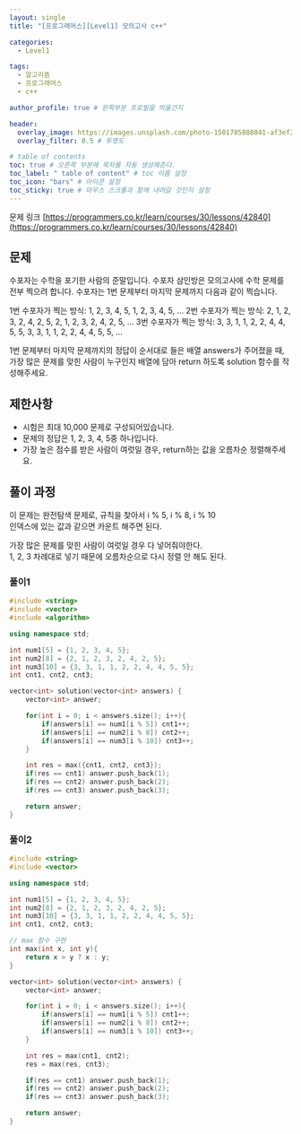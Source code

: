 ```yaml
---
layout: single
title: "[프로그래머스][Level1] 모의고사 c++"

categories:
  - Level1

tags:
  - 알고리즘
  - 프로그래머스
  - c++

author_profile: true # 왼쪽부분 프로필을 띄울건지

header:
  overlay_image: https://images.unsplash.com/photo-1501785888041-af3ef285b470?ixlib=rb-1.2.1&ixid=eyJhcHBfaWQiOjEyMDd9&auto=format&fit=crop&w=1350&q=80
  overlay_filter: 0.5 # 투명도

# table of contents
toc: true # 오른쪽 부분에 목차를 자동 생성해준다.
toc_label: " table of content" # toc 이름 설정
toc_icon: "bars" # 아이콘 설정
toc_sticky: true # 마우스 스크롤과 함께 내려갈 것인지 설정
---
```


문제 링크 [https://programmers.co.kr/learn/courses/30/lessons/42840](https://programmers.co.kr/learn/courses/30/lessons/42840)

## 문제

수포자는 수학을 포기한 사람의 준말입니다. 수포자 삼인방은 모의고사에 수학 문제를 전부 찍으려 합니다. 수포자는 1번 문제부터 마지막 문제까지 다음과 같이 찍습니다.

1번 수포자가 찍는 방식: 1, 2, 3, 4, 5, 1, 2, 3, 4, 5, ...
2번 수포자가 찍는 방식: 2, 1, 2, 3, 2, 4, 2, 5, 2, 1, 2, 3, 2, 4, 2, 5, ...
3번 수포자가 찍는 방식: 3, 3, 1, 1, 2, 2, 4, 4, 5, 5, 3, 3, 1, 1, 2, 2, 4, 4, 5, 5, ...

1번 문제부터 마지막 문제까지의 정답이 순서대로 들은 배열 answers가 주어졌을 때, 가장 많은 문제를 맞힌 사람이 누구인지 배열에 담아 return 하도록 solution 함수를 작성해주세요.

## 제한사항

- 시험은 최대 10,000 문제로 구성되어있습니다.
- 문제의 정답은 1, 2, 3, 4, 5중 하나입니다.
- 가장 높은 점수를 받은 사람이 여럿일 경우, return하는 값을 오름차순 정렬해주세요.

## 풀이 과정

이 문제는 완전탐색 문제로, 규칙을 찾아서 i % 5, i % 8, i % 10  
인덱스에 있는 값과 같으면 카운트 해주면 된다.

가장 많은 문제를 맞힌 사람이 여럿일 경우 다 넣어줘야한다.  
1, 2, 3 차례대로 넣기 때문에 오름차순으로 다시 정렬 안 해도 된다.

### 풀이1

```c++
#include <string>
#include <vector>
#include <algorithm>

using namespace std;

int num1[5] = {1, 2, 3, 4, 5};
int num2[8] = {2, 1, 2, 3, 2, 4, 2, 5};
int num3[10] = {3, 3, 1, 1, 2, 2, 4, 4, 5, 5};
int cnt1, cnt2, cnt3;

vector<int> solution(vector<int> answers) {
    vector<int> answer;

    for(int i = 0; i < answers.size(); i++){
        if(answers[i] == num1[i % 5]) cnt1++;
        if(answers[i] == num2[i % 8]) cnt2++;
        if(answers[i] == num3[i % 10]) cnt3++;
    }

    int res = max({cnt1, cnt2, cnt3});
    if(res == cnt1) answer.push_back(1);
    if(res == cnt2) answer.push_back(2);
    if(res == cnt3) answer.push_back(3);

    return answer;
}
```

### 풀이2

```c++
#include <string>
#include <vector>

using namespace std;

int num1[5] = {1, 2, 3, 4, 5};
int num2[8] = {2, 1, 2, 3, 2, 4, 2, 5};
int num3[10] = {3, 3, 1, 1, 2, 2, 4, 4, 5, 5};
int cnt1, cnt2, cnt3;

// max 함수 구현
int max(int x, int y){
    return x > y ? x : y;
}

vector<int> solution(vector<int> answers) {
    vector<int> answer;

    for(int i = 0; i < answers.size(); i++){
        if(answers[i] == num1[i % 5]) cnt1++;
        if(answers[i] == num2[i % 8]) cnt2++;
        if(answers[i] == num3[i % 10]) cnt3++;
    }

    int res = max(cnt1, cnt2);
    res = max(res, cnt3);

    if(res == cnt1) answer.push_back(1);
    if(res == cnt2) answer.push_back(2);
    if(res == cnt3) answer.push_back(3);

    return answer;
}
```
